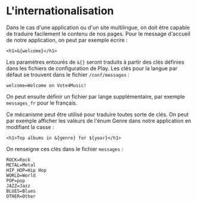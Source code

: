 # L'internationalisation

Dans le cas d'une application ou d'un site multilingue, on doit être capable de traduire facilement le contenu de nos pages.
Pour le message d'accueil de notre application, on peut par exemple écrire :

	<h1>&{welcome}</h1>

Les paramètres entourés de `&{}` seront traduits à partir des clés définies dans les fichiers de configuration de Play.
Les clés pour la langue par défaut se trouvent dans le fichier `/conf/messages` :

	welcome=Welcome on Vote4Music!
	
On peut ensuite définir un fichier par lange supplémentaire, par exemple `messages_fr` pour le français.

Ce mécanisme peut être utilisé pour traduire toutes sorte de clés. On peut par exemple afficher les valeurs de l'énum Genre dans notre application en modifiant la casse :
	
	<h1>Top albums in &{genre} for ${year}</h1>

On renseigne ces clés dans le fichier `messages` :

	ROCK=Rock
	METAL=Metal
	HIP_HOP=Hip Hop
	WORLD=World
	POP=pop
	JAZZ=Jazz
	BLUES=Blues
	OTHER=Other


